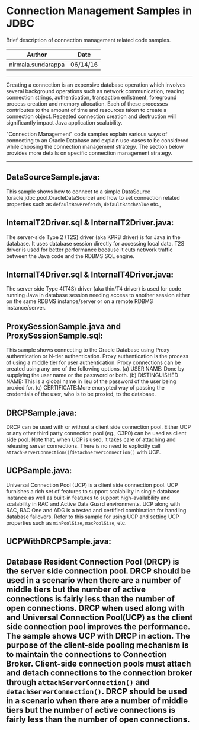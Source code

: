 # Connection Management Samples in JDBC 

Brief description of connection management related code samples.

|Author | Date |
|-------|------|
|nirmala.sundarappa|06/14/16|

----
Creating a connection is an expensive database operation which
involves several background operations such as network communication, reading 
connection strings, authentication, transaction enlistment, foreground process 
creation and memory allocation.  Each of these processes contributes to the 
amount of time and resources taken to create a connection object. Repeated 
connection creation and destruction will significantly impact Java application 
scalability.

"Connection Management" code samples explain various ways of connecting to an
Oracle Database and explain use-cases to be considered while choosing the 
connection management strategy. The section below provides more details on 
specific connection management strategy. 

----
## DataSourceSample.java:
This sample shows how to connect to a simple DataSource 
(oracle.jdbc.pool.OracleDataSource) and how to set connection related 
properties such as `defaultRowPrefetch`, `defaultBatchValue` etc., 

## InternalT2Driver.sql & InternalT2Driver.java: 
The server-side Type 2 (T2S) driver (aka KPRB driver) is for Java in the 
database. It uses database session directly for accessing local data. 
T2S driver is used for better performance because it cuts network traffic
between the Java code and the RDBMS SQL engine.

## InternalT4Driver.sql & InternalT4Driver.java:
The server side Type 4(T4S) driver (aka thin/T4 driver) is used for code 
running Java in database session needing access to another session either on
the same RDBMS instance/server or on a remote RDBMS instance/server.

## ProxySessionSample.java and ProxySessionSample.sql:
This sample shows connecting to the Oracle Database using Proxy 
authentication or N-tier authentication. Proxy authentication is the
process of using a middle tier for user authentication. Proxy connections
can be created using any one of the following options. 
(a) USER NAME: Done by supplying the user name or the password or both.
(b) DISTINGUISHED NAME: This is a global name in lieu of the password of
the user being proxied for.
(c) CERTIFICATE:More encrypted way of passing the credentials of the user,
 who is to be proxied, to the database.
    
## DRCPSample.java:
DRCP can be used with or without a client side connection pool. 
Either UCP or any other third party connection pool (eg., C3P0) can be used as
client side pool. Note that, when UCP is used, it takes care of attaching and 
releasing server connections. There is no need to explicitly call 
`attachServerConnection()`/`detachServerConnection()` with UCP. 

## UCPSample.java: 
Universal Connection Pool (UCP) is a client side connection pool. UCP 
furnishes a rich set of features to support scalability in single database
instance as well as built-in features to support high-availability and 
scalability in RAC and Active Data Guard environments.  UCP along with RAC,
RAC One and ADG is a tested and certified combination for handling database
failovers.  Refer to this sample for using UCP and setting UCP properties
such as `minPoolSize`, `maxPoolSize`, etc.
 
## UCPWithDRCPSample.java:
Database Resident Connection Pool (DRCP) is the server side connection pool. 
DRCP should be used in a scenario when there are a number of middle tiers but 
the number of active connections is fairly less than the number of open 
connections.
DRCP when used along with and Universal Connection Pool(UCP) as the client 
side connection pool improves the performance.  The sample shows UCP with DRCP
in action. The purpose of the client-side pooling mechanism is to maintain the
connections to Connection Broker. Client-side connection pools must attach and
detach connections to the connection broker through `attachServerConnection()`
and `detachServerConnection()`. DRCP should be used in a scenario when there are
a number of middle tiers but the number of active connections is fairly less
than the number of open connections. 
----

